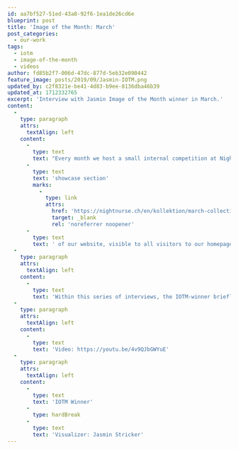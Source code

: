 ```yaml
---
id: aa7bf527-51ed-43a8-92f6-1ea1de26cd6e
blueprint: post
title: 'Image of the Month: March'
post_categories:
  - our-work
tags:
  - iotm
  - image-of-the-month
  - videos
author: fd85b2f7-006d-47dc-877d-5eb32e090442
feature_image: posts/2019/09/Jasmin-IOTM.png
updated_by: c2f8321e-be41-4d83-b9ee-8136dba46b39
updated_at: 1712332765
excerpt: 'Interview with Jasmin Image of the Month winner in March.'
content:
  -
    type: paragraph
    attrs:
      textAlign: left
    content:
      -
        type: text
        text: "Every month we host a small internal competition at Nightnurse Images: Everyone submits their best work from the past month at a fixed date and an online vote gets cast. The winner is awarded the trophy (an original 70's LiteBrite) to show on his desk for a month and receives a lunch voucher for a nice restaurant near the office. Also, they get to curate a "
      -
        type: text
        text: 'showcase section'
        marks:
          -
            type: link
            attrs:
              href: 'https://nightnurse.ch/en/kollektion/march-collection-2019-von-jasmin-761'
              target: _blank
              rel: 'noreferrer noopener'
      -
        type: text
        text: ' of our website, visible to all visitors to our homepage.'
  -
    type: paragraph
    attrs:
      textAlign: left
    content:
      -
        type: text
        text: 'Within this series of interviews, the IOTM-winner briefly outlines his/her work at Nightnurse Images, what inspires them and what the underlying theme was for their showcase selection.'
  -
    type: paragraph
    attrs:
      textAlign: left
    content:
      -
        type: text
        text: 'Video: https://youtu.be/4v9QJbGWYuE'
  -
    type: paragraph
    attrs:
      textAlign: left
    content:
      -
        type: text
        text: 'IOTM Winner'
      -
        type: hardBreak
      -
        type: text
        text: 'Visualizer: Jasmin Stricker'
---
```

